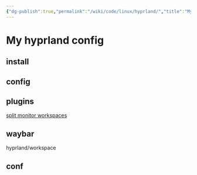 ```yaml
---
{"dg-publish":true,"permalink":"/wiki/code/linux/hyprland/","title":"My hyprland config","tags":["config"],"created":"2025-06-25T14:18:47.392+08:00"}
---
```



# My hyprland config

## install

## config

## plugins

[split monitor workspaces](https://github.com/Duckonaut/split-monitor-workspaces)

## waybar

hyprland/workspace

## conf
